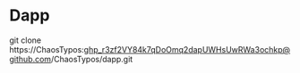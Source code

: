 # Dapp

git clone https://ChaosTypos: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@github.com/ChaosTypos/dapp.git
